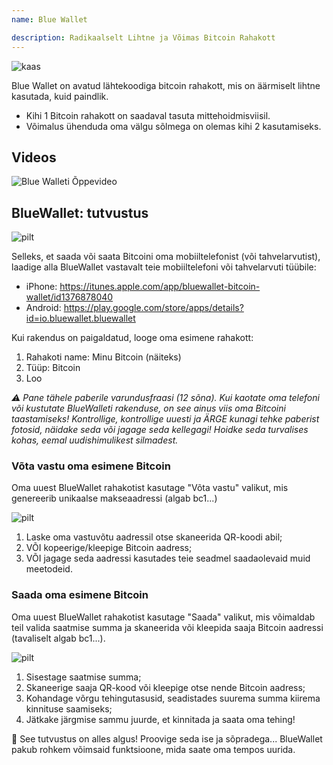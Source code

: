 ```yaml
---
name: Blue Wallet

description: Radikaalselt Lihtne ja Võimas Bitcoin Rahakott
---
```


![kaas](assets/cover.webp)

Blue Wallet on avatud lähtekoodiga bitcoin rahakott, mis on äärmiselt lihtne kasutada, kuid paindlik.

- Kihi 1 Bitcoin rahakott on saadaval tasuta mittehoidmisviisil.
- Võimalus ühenduda oma välgu sõlmega on olemas kihi 2 kasutamiseks.

## Videos

![Blue Walleti Õppevideo](https://www.youtube.com/watch?v=UCAtFgkdJtM)

## BlueWallet: tutvustus

![pilt](assets/1.webp)

Selleks, et saada või saata Bitcoini oma mobiiltelefonist (või tahvelarvutist), laadige alla BlueWallet vastavalt teie mobiiltelefoni või tahvelarvuti tüübile:

- iPhone: https://itunes.apple.com/app/bluewallet-bitcoin-wallet/id1376878040
- Android: https://play.google.com/store/apps/details?id=io.bluewallet.bluewallet

Kui rakendus on paigaldatud, looge oma esimene rahakott:

1. Rahakoti name: Minu Bitcoin (näiteks)
2. Tüüp: Bitcoin
3. Loo

_⚠️ Pane tähele paberile varundusfraasi (12 sõna). Kui kaotate oma telefoni või kustutate BlueWalleti rakenduse, on see ainus viis oma Bitcoini taastamiseks! Kontrollige, kontrollige uuesti ja ÄRGE kunagi tehke paberist fotosid, näidake seda või jagage seda kellegagi! Hoidke seda turvalises kohas, eemal uudishimulikest silmadest._

### Võta vastu oma esimene Bitcoin

Oma uuest BlueWallet rahakotist kasutage "Võta vastu" valikut, mis genereerib unikaalse makseaadressi (algab bc1...)

![pilt](assets/2.webp)

1. Laske oma vastuvõtu aadressil otse skaneerida QR-koodi abil;
2. VÕI kopeerige/kleepige Bitcoin aadress;
3. VÕI jagage seda aadressi kasutades teie seadmel saadaolevaid muid meetodeid.

### Saada oma esimene Bitcoin

Oma uuest BlueWallet rahakotist kasutage "Saada" valikut, mis võimaldab teil valida saatmise summa ja skaneerida või kleepida saaja Bitcoin aadressi (tavaliselt algab bc1...).

![pilt](assets/3.webp)

1. Sisestage saatmise summa;
2. Skaneerige saaja QR-kood või kleepige otse nende Bitcoin aadress;
3. Kohandage võrgu tehingutasusid, seadistades suurema summa kiirema kinnituse saamiseks;
4. Jätkake järgmise sammu juurde, et kinnitada ja saata oma tehing!

🥇 See tutvustus on alles algus! Proovige seda ise ja sõpradega... BlueWallet pakub rohkem võimsaid funktsioone, mida saate oma tempos uurida.